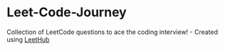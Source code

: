 # Leet-Code-Journey
Collection of LeetCode questions to ace the coding interview! - Created using [LeetHub](https://github.com/QasimWani/LeetHub)
